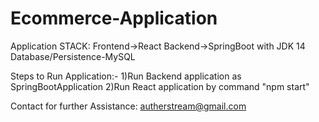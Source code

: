 # Ecommerce-Application
Application STACK:
Frontend->React
Backend->SpringBoot with JDK 14
Database/Persistence-MySQL

Steps to Run Application:-
1)Run Backend application as SpringBootApplication
2)Run React application by command "npm start"

Contact for further Assistance: autherstream@gmail.com
